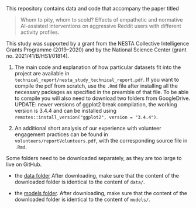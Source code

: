 This repository contains data and code that accompany the paper titled 

> Whom to pity, whom to scold? Effects of empathetic and normative AI-assisted interventions
> on aggressive Reddit users with different activity profiles.

This study was supported by a grant from the NESTA Collective Intelligence Grants Programme (2019–2020) and by the National Science Center (grant no. 2021/41/B/HS1/01814).

1. The main code and explanation of how particular datasets fit into the project are available in `technical_report/nesta_study_technical_report.pdf`. If you want to compile the pdf from scratch, use the `.Rmd` file after installing all the necessary packages as specified in the preamble of that file. To be able to compile you will also need to download two folders from GoogleDrive. UPDATE: newer versions of ggplot2 break compilation, the working version is 3.4.4 and can be installed using `remotes::install_version("ggplot2", version = "3.4.4")`.

2. An additional short analysis of our experience with volunteer engagement practices can be found in `volunteers/reportVolunteers.pdf`, with the corresponding source file in `.Rmd`.


Some folders need to be downloaded separately, as they are too large to live on GitHub.

- the [data folder](https://drive.google.com/drive/folders/1C7VtUdArusuw1VLJYgXpo3m5oa0IwWTJ?usp=drive_link) After downloading, make sure that the content of the downloaded folder is identical to the content of `data/`.

- the [models folder](https://drive.google.com/drive/folders/10qhdM6Pir_o94j_DUUIUFN7mXe079y1i?usp=drive_link). After downloading, make sure that the content of the downloaded folder is identical to the content of `models/`.